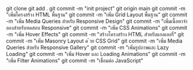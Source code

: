 git clone
git add .
git commit -m "init project"
git origin main
git commit -m "เพิ่มโครงสร้าง HTML พื้นฐาน"
git commit -m "เพิ่ม Grid Layout พื้นฐาน"
git commit -m "เพิ่ม Media Queries สําหรับ Responsive Design"
git commit -m "เพิ่มเนื้อหาจําลองสําหรับทดสอบ Responsive"
git commit -m "เพิ่ม CSS Animations"
git commit -m "เพิ่ม Hover Effects"
git commit -m "สร้างโครงสร้าง HTML สําหรับแกลเลอรี่"
git commit -m "เพิ่ม Masonry Layout ด ้วย CSS Grid"
git commit -m "เพิ่ม Media Queries สําหรับ Responsive Gallery"
git commit -m "เพิ่มรูปภาพและ Lazy Loading"
git commit -m "เพิ่ม Hover และ Loading Animations"
git commit -m "เพิ่ม Filter Animations"
git commit -m "เชื่อมต่อ  JavaScript"
